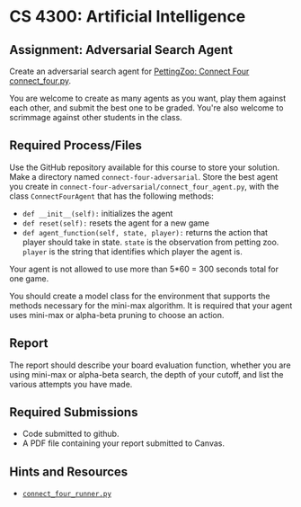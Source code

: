 CS 4300: Artificial Intelligence
===============================================

Assignment: Adversarial Search Agent
------------------------------------------------------

Create an adversarial search agent for
[PettingZoo: Connect Four](https://pettingzoo.farama.org/environments/classic/connect_four/)
[connect_four.py](https://github.com/Farama-Foundation/PettingZoo/blob/master/pettingzoo/classic/connect_four/connect_four.py).

You are welcome to create as many agents as you want, play them against
each other, and submit the best one to be graded. You're also welcome to
scrimmage against other students in the class.

Required Process/Files
----------------------

Use the GitHub repository available for this course to store your
solution.  Make a directory named `connect-four-adversarial`. Store the
best agent you create in `connect-four-adversarial/connect_four_agent.py`,
with the class `ConnectFourAgent` that has the following methods:

- `def __init__(self):` initializes the agent
- `def reset(self):` resets the agent for a new game
- `def agent_function(self, state, player):` returns the action that player should take in state. `state` is the observation from petting zoo. `player` is the string that identifies which player the agent is.

Your agent is not allowed to use more than 5*60 = 300 seconds total for one game.

You should create a model class for the environment that supports the
methods necessary for the mini-max algorithm. It is required that your agent
uses mini-max or alpha-beta pruning to choose an action.

Report
------

The report should describe your board evaluation function, whether
you are using mini-max or alpha-beta search, the depth of your cutoff, 
and list the various attempts you have made.


Required Submissions
------------------------

- Code submitted to github.
- A PDF file containing your report submitted to Canvas.


Hints and Resources
-------------------

- [`connect_four_runner.py`](assignments/connect_four_runner.py)

